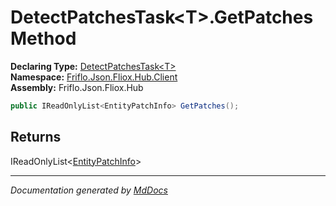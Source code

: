 ﻿<!--  
  <auto-generated>   
    The contents of this file were generated by a tool.  
    Changes to this file may be list if the file is regenerated  
  </auto-generated>   
-->

# DetectPatchesTask\<T\>.GetPatches Method

**Declaring Type:** [DetectPatchesTask\<T\>](../index.md)  
**Namespace:** [Friflo.Json.Fliox.Hub.Client](../../index.md)  
**Assembly:** Friflo.Json.Fliox.Hub

```csharp
public IReadOnlyList<EntityPatchInfo> GetPatches();
```

## Returns

IReadOnlyList\<[EntityPatchInfo](../../EntityPatchInfo/index.md)\>

___

*Documentation generated by [MdDocs](https://github.com/ap0llo/mddocs)*
